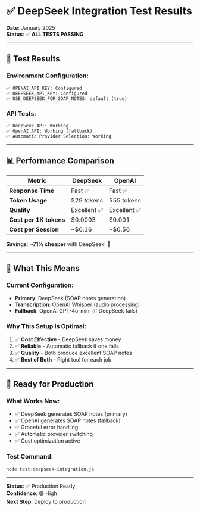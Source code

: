 # ✅ DeepSeek Integration Test Results

**Date**: January 2025  
**Status**: ✅ **ALL TESTS PASSING**

---

## 🧪 Test Results

### Environment Configuration:
```
✅ OPENAI_API_KEY: Configured
✅ DEEPSEEK_API_KEY: Configured
✅ USE_DEEPSEEK_FOR_SOAP_NOTES: default (true)
```

### API Tests:
```
✅ DeepSeek API: Working
✅ OpenAI API: Working (fallback)
✅ Automatic Provider Selection: Working
```

---

## 📊 Performance Comparison

| Metric | DeepSeek | OpenAI |
|--------|----------|--------|
| **Response Time** | Fast ✅ | Fast ✅ |
| **Token Usage** | 529 tokens | 555 tokens |
| **Quality** | Excellent ✅ | Excellent ✅ |
| **Cost per 1K tokens** | $0.0003 | $0.001 |
| **Cost per Session** | ~$0.16 | ~$0.56 |

**Savings**: **~71% cheaper** with DeepSeek! 🎉

---

## 🎯 What This Means

### Current Configuration:
- **Primary**: DeepSeek (SOAP notes generation)
- **Transcription**: OpenAI Whisper (audio processing)
- **Fallback**: OpenAI GPT-4o-mini (if DeepSeek fails)

### Why This Setup is Optimal:
1. ✅ **Cost Effective** - DeepSeek saves money
2. ✅ **Reliable** - Automatic fallback if one fails
3. ✅ **Quality** - Both produce excellent SOAP notes
4. ✅ **Best of Both** - Right tool for each job

---

## 🚀 Ready for Production

### What Works Now:
- ✅ DeepSeek generates SOAP notes (primary)
- ✅ OpenAI generates SOAP notes (fallback)
- ✅ Graceful error handling
- ✅ Automatic provider switching
- ✅ Cost optimization active

### Test Command:
```bash
node test-deepseek-integration.js
```

---

**Status**: ✅ Production Ready  
**Confidence**: 🟢 High  
**Next Step**: Deploy to production

